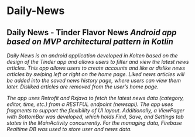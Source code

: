 # Daily-News

## Daily News - Tinder Flavor News <I>Android app<I> based on MVP architectural pattern in Kotlin 

Daily News is an android application developed in Kolten based on the design of the Tinder app and allows users to filter and view the latest news articles. This app allows users to create accounts and like or dislike news articles by swiping left or right on the home page. Liked news articles will be added into the saved news history page, where users can view them later. Disliked articles are removed from the user’s home page. 

The app uses Retrofit and Rxjava to fetch the latest news data (category, editor, time, etc.) from a RESTFUL endpoint (newsapi). The app uses fragments to support the flexibility of UI layout. Additionally, a ViewPager with BottomBar was developed, which holds Find, Save, and Settings tab states in the MainActivity concurrently. For the managing data, Firebase Realtime DB was used to store user and news data.

